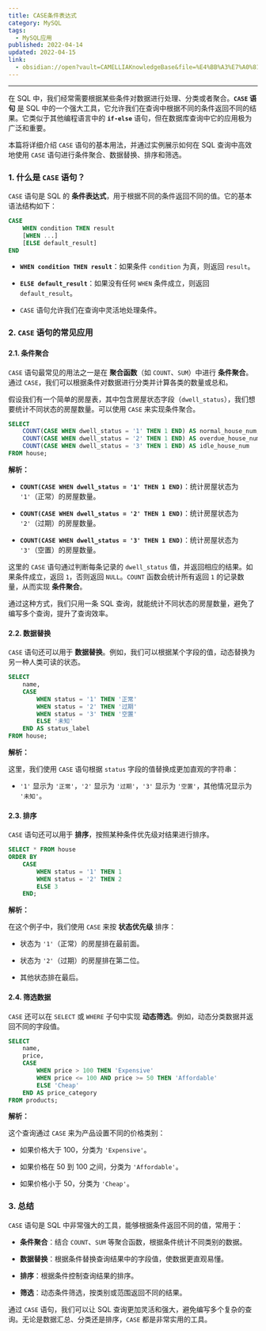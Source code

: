 ```yaml
---
title: CASE条件表达式
category: MySQL
tags:
  - MySQL应用
published: 2022-04-14
updated: 2022-04-15
link:
  - obsidian://open?vault=CAMELLIAKnowledgeBase&file=%E4%BB%A3%E7%A0%81%E5%9D%97%2Fcase_1
---
```

---

在 SQL 中，我们经常需要根据某些条件对数据进行处理、分类或者聚合。**`CASE` 语句** 是 SQL 中的一个强大工具，它允许我们在查询中根据不同的条件返回不同的结果。它类似于其他编程语言中的 **`if-else`** 语句，但在数据库查询中它的应用极为广泛和重要。

本篇将详细介绍 `CASE` 语句的基本用法，并通过实例展示如何在 SQL 查询中高效地使用 `CASE` 语句进行条件聚合、数据替换、排序和筛选。

### 1. 什么是 `CASE` 语句？

`CASE` 语句是 SQL 的 **条件表达式**，用于根据不同的条件返回不同的值。它的基本语法结构如下：

```sql
CASE 
    WHEN condition THEN result 
    [WHEN ...] 
    [ELSE default_result] 
END
```

- **`WHEN condition THEN result`**：如果条件 `condition` 为真，则返回 `result`。
    
- **`ELSE default_result`**：如果没有任何 `WHEN` 条件成立，则返回 `default_result`。
    
- `CASE` 语句允许我们在查询中灵活地处理条件。
    

### 2. `CASE` 语句的常见应用

#### 2.1. 条件聚合

`CASE` 语句最常见的用法之一是在 **聚合函数**（如 `COUNT`、`SUM`）中进行 **条件聚合**。通过 `CASE`，我们可以根据条件对数据进行分类并计算各类的数量或总和。

假设我们有一个简单的房屋表，其中包含房屋状态字段（`dwell_status`），我们想要统计不同状态的房屋数量。可以使用 `CASE` 来实现条件聚合。

```sql
SELECT 
    COUNT(CASE WHEN dwell_status = '1' THEN 1 END) AS normal_house_num,
    COUNT(CASE WHEN dwell_status = '2' THEN 1 END) AS overdue_house_num,
    COUNT(CASE WHEN dwell_status = '3' THEN 1 END) AS idle_house_num
FROM house;
```

**解析：**

- **`COUNT(CASE WHEN dwell_status = '1' THEN 1 END)`**：统计房屋状态为 `'1'`（正常）的房屋数量。
    
- **`COUNT(CASE WHEN dwell_status = '2' THEN 1 END)`**：统计房屋状态为 `'2'`（过期）的房屋数量。
    
- **`COUNT(CASE WHEN dwell_status = '3' THEN 1 END)`**：统计房屋状态为 `'3'`（空置）的房屋数量。
    

这里的 `CASE` 语句通过判断每条记录的 `dwell_status` 值，并返回相应的结果。如果条件成立，返回 `1`，否则返回 `NULL`。`COUNT` 函数会统计所有返回 `1` 的记录数量，从而实现 **条件聚合**。

通过这种方式，我们只用一条 SQL 查询，就能统计不同状态的房屋数量，避免了编写多个查询，提升了查询效率。

#### 2.2. 数据替换

`CASE` 语句还可以用于 **数据替换**。例如，我们可以根据某个字段的值，动态替换为另一种人类可读的状态。

```sql
SELECT 
    name,
    CASE 
        WHEN status = '1' THEN '正常'
        WHEN status = '2' THEN '过期'
        WHEN status = '3' THEN '空置'
        ELSE '未知'
    END AS status_label
FROM house;
```

**解析：**

这里，我们使用 `CASE` 语句根据 `status` 字段的值替换成更加直观的字符串：

- `'1'` 显示为 `'正常'`，`'2'` 显示为 `'过期'`，`'3'` 显示为 `'空置'`，其他情况显示为 `'未知'`。
    

#### 2.3. 排序

`CASE` 语句还可以用于 **排序**，按照某种条件优先级对结果进行排序。

```sql
SELECT * FROM house
ORDER BY 
    CASE 
        WHEN status = '1' THEN 1
        WHEN status = '2' THEN 2
        ELSE 3
    END;
```

**解析：**

在这个例子中，我们使用 `CASE` 来按 **状态优先级** 排序：

- 状态为 `'1'`（正常）的房屋排在最前面。
    
- 状态为 `'2'`（过期）的房屋排在第二位。
    
- 其他状态排在最后。
    

#### 2.4. 筛选数据

`CASE` 还可以在 `SELECT` 或 `WHERE` 子句中实现 **动态筛选**。例如，动态分类数据并返回不同的字段值。

```sql
SELECT 
    name,
    price,
    CASE 
        WHEN price > 100 THEN 'Expensive'
        WHEN price <= 100 AND price >= 50 THEN 'Affordable'
        ELSE 'Cheap'
    END AS price_category
FROM products;
```

**解析：**

这个查询通过 `CASE` 来为产品设置不同的价格类别：

- 如果价格大于 100，分类为 `'Expensive'`。
    
- 如果价格在 50 到 100 之间，分类为 `'Affordable'`。
    
- 如果价格小于 50，分类为 `'Cheap'`。
    

### 3. 总结

`CASE` 语句是 SQL 中非常强大的工具，能够根据条件返回不同的值，常用于：

- **条件聚合**：结合 `COUNT`、`SUM` 等聚合函数，根据条件统计不同类别的数据。
    
- **数据替换**：根据条件替换查询结果中的字段值，使数据更直观易懂。
    
- **排序**：根据条件控制查询结果的排序。
    
- **筛选**：动态条件筛选，按类别或范围返回不同的结果。
    

通过 `CASE` 语句，我们可以让 SQL 查询更加灵活和强大，避免编写多个复杂的查询。无论是数据汇总、分类还是排序，`CASE` 都是非常实用的工具。